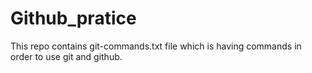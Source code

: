 # Github_pratice

This repo contains git-commands.txt file which is having commands in order to use git and github.

